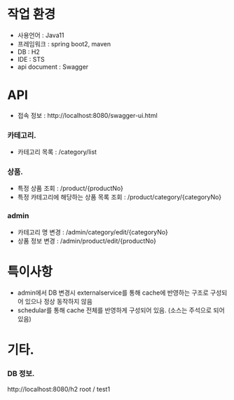 # 작업 환경
- 사용언어 : Java11
- 프레임워크 : spring boot2, maven
- DB : H2 
- IDE : STS
- api document : Swagger

# API
- 접속 정보 : http://localhost:8080/swagger-ui.html

### 카테고리.
- 카테고리 목록 : /category/list

### 상품.
- 특정 상품 조회 : /product/{productNo}
- 특정 카테고리에 해당하는 상품 목록 조회 : /product/category/{categoryNo}

### admin
- 카테고리 명 변경 : /admin/category/edit/{categoryNo}
- 상품 정보 변경 : /admin/product/edit/{productNo}

# 특이사항
 - admin에서 DB 변경시 externalservice를 통해 cache에 반영하는 구조로 구성되어 있으나 정상 동작하지 않음
 - schedular를 통해 cache 전체를 반영하게 구성되어 있음. (소스는 주석으로 되어 있음) 


# 기타. 

### DB 정보.
http://localhost:8080/h2
root / test1 


